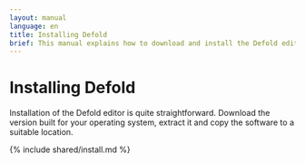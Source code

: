 ```yaml
---
layout: manual
language: en
title: Installing Defold
brief: This manual explains how to download and install the Defold editor for your operating system.
---
```


# Installing Defold

Installation of the Defold editor is quite straightforward. Download the version built for your operating system, extract it and copy the software to a suitable location.

{% include shared/install.md %}